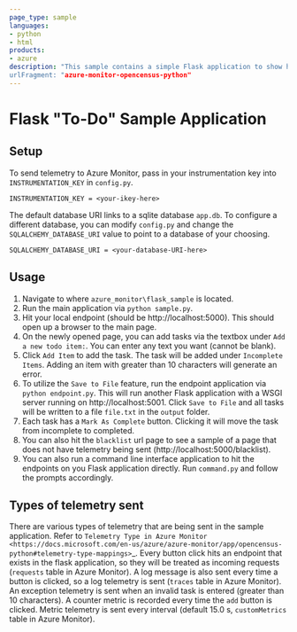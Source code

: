 ```yaml
---
page_type: sample
languages:
- python
- html
products:
- azure
description: "This sample contains a simple Flask application to show how you can instrument the OpenCensus Azure Monitor exporters as well as track telemetry from popular Python libraries via OpenCensus integrations.
urlFragment: "azure-monitor-opencensus-python"
---
```


# Flask "To-Do" Sample Application

## Setup

To send telemetry to Azure Monitor, pass in your instrumentation key into `INSTRUMENTATION_KEY` in `config.py`.

```
INSTRUMENTATION_KEY = <your-ikey-here>
```

The default database URI links to a sqlite database `app.db`. To configure a different database, you can modify `config.py` and change the `SQLALCHEMY_DATABASE_URI` value to point to a database of your choosing.

```
SQLALCHEMY_DATABASE_URI = <your-database-URI-here>
```

## Usage

1. Navigate to where `azure_monitor\flask_sample` is located.
2. Run the main application via `python sample.py`.
4. Hit your local endpoint (should be http://localhost:5000). This should open up a browser to the main page.
5. On the newly opened page, you can add tasks via the textbox under `Add a new todo item:`. You can enter any text you want (cannot be blank).
6. Click `Add Item` to add the task. The task will be added under `Incomplete Items`. Adding an item with greater than 10 characters will generate an error.
7. To utilize the `Save to File` feature, run the endpoint application via `python endpoint.py`. This will run another Flask application with a WSGI server running on http://localhost:5001. Click `Save to File` and all tasks will be written to a file `file.txt` in the `output` folder.
8. Each task has a `Mark As Complete` button. Clicking it will move the task from incomplete to completed.
9. You can also hit the `blacklist` url page to see a sample of a page that does not have telemetry being sent (http://localhost:5000/blacklist).
10. You can also run a command line interface application to hit the endpoints on you Flask application directly. Run `command.py` and follow the prompts accordingly.

## Types of telemetry sent

There are various types of telemetry that are being sent in the sample application. Refer to `Telemetry Type in Azure Monitor <https://docs.microsoft.com/en-us/azure/azure-monitor/app/opencensus-python#telemetry-type-mappings>`_. Every button click hits an endpoint that exists in the flask application, so they will be treated as incoming requests (`requests` table in Azure Monitor). A log message is also sent every time a button is clicked, so a log telemetry is sent (`traces` table in Azure Monitor). An exception telemetry is sent when an invalid task is entered (greater than 10 characters). A counter metric is recorded every time the `add` button is clicked. Metric telemetry is sent every interval (default 15.0 s, `customMetrics` table in Azure Monitor).
